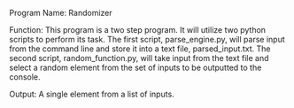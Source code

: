 Program Name:	Randomizer

Function:	This program is a two step program. It will utilize two python
		scripts to perform its task. The first script, parse_engine.py,
		will parse input from the command line and store it into a text
		file, parsed_input.txt. The second script, random_function.py,
		will take input from the text file and select a random element
		from the set of inputs to be outputted to the console.

Output:		A single element from a list of inputs.
